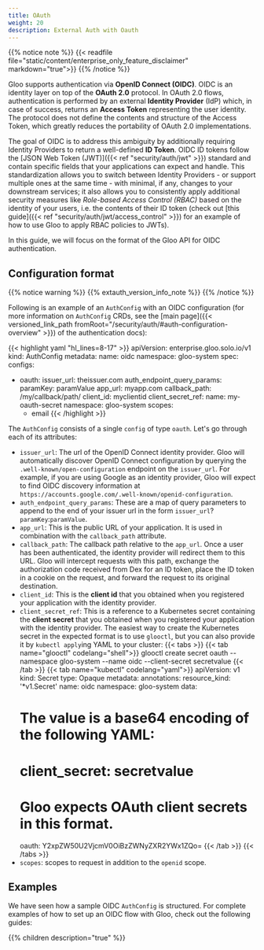 ```yaml
---
title: OAuth
weight: 20
description: External Auth with Oauth
---
```


{{% notice note %}}
{{< readfile file="static/content/enterprise_only_feature_disclaimer" markdown="true">}}
{{% /notice %}}

Gloo supports authentication via **OpenID Connect (OIDC)**. OIDC is an identity layer on top of the **OAuth 2.0** protocol. 
In OAuth 2.0 flows, authentication is performed by an external **Identity Provider** (IdP) which, in case of success, 
returns an **Access Token** representing the user identity. The protocol does not define the contents and 
structure of the Access Token, which greatly reduces the portability of OAuth 2.0 implementations.

The goal of OIDC is to address this ambiguity by additionally requiring Identity Providers to return a well-defined 
**ID Token**. OIDC ID tokens follow the [JSON Web Token (JWT)]({{< ref "security/auth/jwt" >}}) 
standard and contain specific fields that your applications can expect and handle. This standardization allows you to
switch between Identity Providers - or support multiple ones at the same time - with minimal, if any, changes to your 
downstream services; it also allows you to consistently apply additional security measures like _Role-based Access Control (RBAC)_ 
based on the identity of your users, i.e. the contents of their ID token 
(check out [this guide]({{< ref "security/auth/jwt/access_control" >}}) for an example of how to 
use Gloo to apply RBAC policies to JWTs). 

In this guide, we will focus on the format of the Gloo API for OIDC authentication.

## Configuration format
{{% notice warning %}}
{{% extauth_version_info_note %}}
{{% /notice %}}

Following is an example of an `AuthConfig` with an OIDC configuration (for more information on `AuthConfig` CRDs, see 
the [main page]({{< versioned_link_path fromRoot="/security/auth/#auth-configuration-overview" >}}) 
of the authentication docs):

{{< highlight yaml "hl_lines=8-17" >}}
apiVersion: enterprise.gloo.solo.io/v1
kind: AuthConfig
metadata:
  name: oidc
  namespace: gloo-system
spec:
  configs:
  - oauth:
      issuer_url: theissuer.com
      auth_endpoint_query_params:
        paramKey: paramValue
      app_url: myapp.com
      callback_path: /my/callback/path/
      client_id: myclientid
      client_secret_ref:
        name: my-oauth-secret
        namespace: gloo-system
      scopes:
      - email
{{< /highlight >}}

The `AuthConfig` consists of a single `config` of type `oauth`. Let's go through each of its attributes:

- `issuer_url`: The url of the OpenID Connect identity provider. Gloo will automatically discover OpenID Connect 
configuration by querying the `.well-known/open-configuration` endpoint on the `issuer_url`. For example, if you are 
using Google as an identity provider, Gloo will expect to find OIDC discovery information at 
`https://accounts.google.com/.well-known/openid-configuration`.
- `auth_endpoint_query_params`: These are a map of query parameters to append to the end of your issuer url in the form
 `issuer_url`?`paramKey`:`paramValue`.
- `app_url`: This is the public URL of your application. It is used in combination with the `callback_path` attribute.
- `callback_path`: The callback path relative to the `app_url`. Once a user has been authenticated, the identity provider 
will redirect them to this URL. Gloo will intercept requests with this path, exchange the authorization code received from 
Dex for an ID token, place the ID token in a cookie on the request, and forward the request to its original destination.
- `client_id`: This is the **client id** that you obtained when you registered your application with the identity provider.
- `client_secret_ref`: This is a reference to a Kubernetes secret containing the **client secret** that you obtained 
when you registered your application with the identity provider. The easiest way to create the Kubernetes secret in the 
expected format is to use `glooctl`, but you can also provide it by `kubectl apply`ing YAML to your cluster:
{{< tabs >}}
{{< tab name="glooctl" codelang="shell">}}
glooctl create secret oauth --namespace gloo-system --name oidc --client-secret secretvalue
{{< /tab >}}
{{< tab name="kubectl" codelang="yaml">}}
apiVersion: v1
kind: Secret
type: Opaque
metadata:
  annotations:
    resource_kind: '*v1.Secret'
  name: oidc
  namespace: gloo-system
data:
  # The value is a base64 encoding of the following YAML:
  # client_secret: secretvalue
  # Gloo expects OAuth client secrets in this format.
  oauth: Y2xpZW50U2VjcmV0OiBzZWNyZXR2YWx1ZQo=
{{< /tab >}}
{{< /tabs >}} 
- `scopes`: scopes to request in addition to the `openid` scope.

## Examples
We have seen how a sample OIDC `AuthConfig` is structured. For complete examples of how to set up an OIDC flow with 
Gloo, check out the following guides:

{{% children description="true" %}}